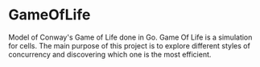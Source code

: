 # GameOfLife
Model of Conway's Game of Life done in Go. Game Of Life is a simulation for cells. The main purpose of this project is to explore different styles of concurrency and discovering which one is the most efficient.




